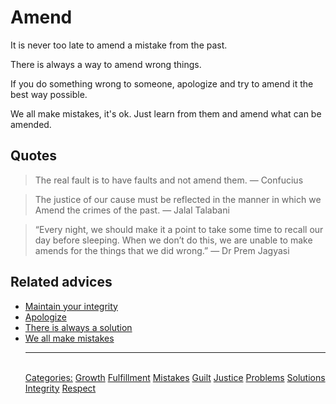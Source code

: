 # Amend

It is never too late to amend a mistake from the past.

There is always a way to amend wrong things.

If you do something wrong to someone, apologize and try to amend it the best way possible.

We all make mistakes, it's ok. Just learn from them and amend what can be amended.

## Quotes

> The real fault is to have faults and not amend them. ― Confucius

> The justice of our cause must be reflected in the manner in which we Amend the crimes of the past. ― Jalal Talabani

> “Every night, we should make it a point to take some time to recall our day before sleeping. When we don’t do this, we are unable to make amends for the things that we did wrong.” ― Dr Prem Jagyasi

## Related advices

- [Maintain your integrity](../Maintain%20your%20integrity/index.md)
- [Apologize](../Apologize/index.md)
- [There is always a solution](../There%20is%20always%20a%20solution/index.md)
- [We all make mistakes](../We%20all%20make%20mistakes/index.md)<hr/><br/>[Categories:](../Categories/index.md) [Growth](../Categories/Growth.md) [Fulfillment](../Categories/Fulfillment.md) [Mistakes](../Categories/Mistakes.md) [Guilt](../Categories/Guilt.md) [Justice](../Categories/Justice.md) [Problems](../Categories/Problems.md) [Solutions](../Categories/Solutions.md) [Integrity](../Categories/Integrity.md) [Respect](../Categories/Respect.md)